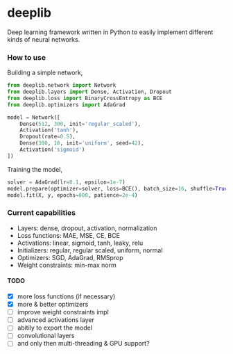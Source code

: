 # deeplib
Deep learning framework written in Python to easily implement different kinds of neural networks.

### How to use
Building a simple network,
```py
from deeplib.network import Network
from deeplib.layers import Dense, Activation, Dropout
from deeplib.loss import BinaryCrossEntropy as BCE
from deeplib.optimizers import AdaGrad

model = Network([
	Dense(512, 300, init='regular_scaled'),
	Activation('tanh'),
	Dropout(rate=0.5),
	Dense(300, 10, init='uniform', seed=42),
	Activation('sigmoid')
])
```

Training the model,
```py
solver = AdaGrad(lr=0.1, epsilon=1e-7)
model.prepare(optimizer=solver, loss=BCE(), batch_size=16, shuffle=True)
model.fit(X, y, epochs=800, patience=2e-4)
```

### Current capabilities
 - Layers: dense, dropout, activation, normalization
 - Loss functions: MAE, MSE, CE, BCE
 - Activations: linear, sigmoid, tanh, leaky, relu
 - Initializers: regular, regular scaled, uniform, normal
 - Optimizers: SGD, AdaGrad, RMSprop
 - Weight constraints: min-max norm

#### TODO
 - [X] more loss functions (if necessary)
 - [X] more & better optimizers
 - [ ] improve weight constraints impl
 - [ ] advanced activations layer
 - [ ] abitily to export the model
 - [ ] convolutional layers
 - [ ] and only then multi-threading & GPU support?
